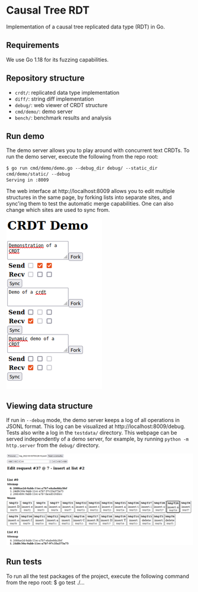 # Causal Tree RDT

Implementation of a causal tree replicated data type (RDT) in Go.

## Requirements

We use Go 1.18 for its fuzzing capabilities.

## Repository structure

- `crdt/`: replicated data type implementation
- `diff/`: string diff implementation
- `debug/`: web viewer of CRDT structure
- `cmd/demo/`: demo server
- `bench/`: benchmark results and analysis

## Run demo

The demo server allows you to play around with concurrent text CRDTs. To run the demo server,
execute the following from the repo root:

    $ go run cmd/demo/demo.go --debug_dir debug/ --static_dir cmd/demo/static/ --debug
    Serving in :8009

The web interface at http://localhost:8009 allows you to edit multiple structures in the same page, by forking lists
into separate sites, and sync'ing them to test the automatic merge capabilities. One can also
change which sites are used to sync from.

![Web interface of demo server](/docs/demo-server.png)

## Viewing data structure

If run in `--debug` mode, the demo server keeps a log of all operations in JSONL format. This log
can be visualized at http://localhost:8009/debug. Tests also write a log in the `testdata/` directory.
This webpage can be served independently of a demo server, for example, by running `python -m http.server` from the `debug/`
directory.

![Web interface of CRDT viewer](/docs/crdt-viewer.png)

## Run tests

To run all the test packages of the project, execute the following command from the repo root:
    $ go test ./...

